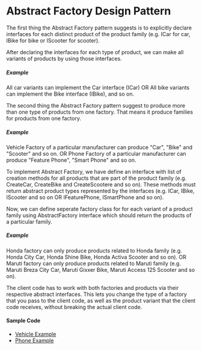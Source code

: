 # Abstract Factory Design Pattern
The first thing the Abstract Factory pattern suggests is to explicitly declare interfaces for each distinct product of the product family (e.g. ICar for car, IBike for bike or IScooter for scooter).

After declaring the interfaces for each type of product, we can make all variants of products by using those interfaces. 
##### Example
All car variants can implement the Car interface (ICar)
OR
All bike variants can implement the Bike interface (IBike), and so on.

The second thing the Abstract Factory pattern suggest to produce more than one type of products from one factory. That means it produce families for products from one factory.
##### Example
Vehicle Factory of a particular manufacturer can produce "Car", "Bike" and "Scooter" and so on.
OR
Phone Factory of a particular manufacturer can produce "Feature Phone", "Smart Phone" and so on. 

To implement Abstract Factory, we have define an interface with list of creation methods for all products that are part of the product family (e.g. CreateCar, CreateBike and CreateScootere and so on). 
These methods must return abstract product types represented by the interfaces (e.g. ICar, IBike, IScooter and so on OR IFeaturePhone, ISmartPhone and so on).

Now, we can define seperate factory class for for each variant of a product family using AbstractFactory interface which should return the products of a particular family.
##### Example
Honda factory can only produce products related to Honda family (e.g. Honda City Car, Honda Shine Bike, Honda Activa Scooter and so on).
OR
Maruti factory can only produce products related to Maruti family (e.g. Maruti Breza City Car, Maruti Gixxer Bike, Maruti Access 125 Scooter and so on).

The client code has to work with both factories and products via their respective abstract interfaces. This lets you change the type of a factory that you pass to the client code, as well as the product variant that the client code receives, without breaking the actual client code.

#### Sample Code
- <a href="https://github.com/amalay/dotnetcore/tree/main/DesignPatterns/Amalay.DesignPatterns/AbstractFactory/Vehicle">Vehicle Example</a>
- <a href="https://github.com/amalay/dotnetcore/tree/main/DesignPatterns/Amalay.DesignPatterns/AbstractFactory/Phone">Phone Example</a>
